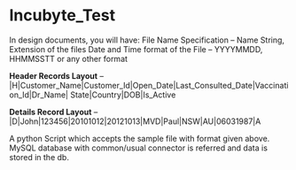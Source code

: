 # Incubyte_Test


In design documents, you will have:
File Name Specification – Name String, Extension of the files
Date and Time format of the File – YYYYMMDD, HHMMSSTT or any other format


**Header Records Layout** –
|H|Customer_Name|Customer_Id|Open_Date|Last_Consulted_Date|Vaccination_Id|Dr_Name|
State|Country|DOB|Is_Active

**Details Record Layout** – 
|D|John|123456|20101012|20121013|MVD|Paul|NSW|AU|06031987|A



A python Script which accepts the sample file with format given above.
MySQL database with common/usual connector is referred and data is stored in the db.
